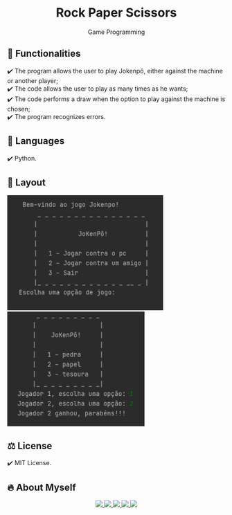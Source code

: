 <h1 align="center"> Rock Paper Scissors </h1>
<p align="center"> Game Programming

## 🎯 Functionalities
✔️ The program allows the user to play Jokenpô, either against the machine or another player; <br>
✔️ The code allows the user to play as many times as he wants; <br>
✔️ The code performs a draw when the option to play against the machine is chosen; <br>
✔️ The program recognizes errors.

## 🚀 Languages
✔️ Python.

## 🎨 Layout
<p align="left">
      <img src="Imagens/img1.png" width="360"> &nbsp; &nbsp; 
      <img src="Imagens/img2.png" width="317"> &nbsp; &nbsp;  
      
## ⚖️ License
✔️ MIT License.

## 🔥 About Myself
 <div align="center"> 
   
  <a href = "https://mail.google.com/mail/u/0/?tab=rm&ogbl#inbox?compose=CllgCJqXPtFPLMWKPfFmlXVxmJSvbkPpTzxXgpPqfGxLGrgBnsLPcdHCZtVlLnZsbvXllKsMqJV">
    <img src="https://img.shields.io/badge/-Gmail-%23EA4335?style=for-the-badge&logo=gmail&logoColor=white" target="_blank">
  </a>
  <a href="https://trailblazer.me/id/duda-braga" target="_blank">
    <img src="https://img.shields.io/badge/Salesforce-00A1E0?style=for-the-badge&logo=Salesforce&logoColor=white" target="_blank"> 
  </a>
  <a href="https://www.linkedin.com/in/maria-eduarda-macedo-braga-4663bb208/" target="_blank">
    <img src="https://img.shields.io/badge/-LinkedIn-%230077B5?style=for-the-badge&logo=linkedin&logoColor=white" target="_blank"> 
  </a>
 <a href="https://www.duolingo.com/profile/duda.mb_" target="_blank">
    <img src="https://img.shields.io/badge/Duolingo-58CC02?style=for-the-badge&logo=Duolingo&logoColor=white" target="_blank"> 
  </a> 
  <a href="https://www.instagram.com/duda.mb_/?hl=pt-br" target="_blank">
    <img src="https://img.shields.io/badge/-Instagram-%23E4405F?style=for-the-badge&logo=instagram&logoColor=white" target="_blank"> 
   </a> 
</div>

